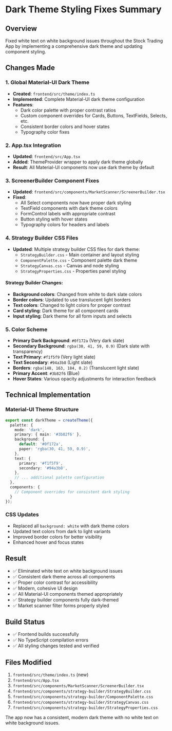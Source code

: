 # Dark Theme Styling Fixes Summary

## Overview
Fixed white text on white background issues throughout the Stock Trading App by implementing a comprehensive dark theme and updating component styling.

## Changes Made

### 1. Global Material-UI Dark Theme
- **Created**: `frontend/src/theme/index.ts`
- **Implemented**: Complete Material-UI dark theme configuration
- **Features**:
  - Dark color palette with proper contrast ratios
  - Custom component overrides for Cards, Buttons, TextFields, Selects, etc.
  - Consistent border colors and hover states
  - Typography color fixes

### 2. App.tsx Integration
- **Updated**: `frontend/src/App.tsx`
- **Added**: ThemeProvider wrapper to apply dark theme globally
- **Result**: All Material-UI components now use dark theme by default

### 3. ScreenerBuilder Component Fixes
- **Updated**: `frontend/src/components/MarketScanner/ScreenerBuilder.tsx`
- **Fixed**:
  - All Select components now have proper dark styling
  - TextField components with dark theme colors
  - FormControl labels with appropriate contrast
  - Button styling with hover states
  - Typography colors for headers and labels

### 4. Strategy Builder CSS Files
- **Updated**: Multiple strategy builder CSS files for dark theme:
  - `StrategyBuilder.css` - Main container and layout styling
  - `ComponentPalette.css` - Component palette dark theme
  - `StrategyCanvas.css` - Canvas and node styling
  - `StrategyProperties.css` - Properties panel styling

#### Strategy Builder Changes:
- **Background colors**: Changed from white to dark slate colors
- **Border colors**: Updated to use translucent light borders
- **Text colors**: Changed to light colors for proper contrast
- **Card styling**: Dark theme for all component cards
- **Input styling**: Dark theme for all form inputs and selects

### 5. Color Scheme
- **Primary Dark Background**: `#0f172a` (Very dark slate)
- **Secondary Background**: `rgba(30, 41, 59, 0.9)` (Dark slate with transparency)
- **Text Primary**: `#f1f5f9` (Very light slate)
- **Text Secondary**: `#94a3b8` (Light slate)
- **Borders**: `rgba(148, 163, 184, 0.2)` (Translucent light slate)
- **Primary Accent**: `#3b82f6` (Blue)
- **Hover States**: Various opacity adjustments for interaction feedback

## Technical Implementation

### Material-UI Theme Structure
```typescript
export const darkTheme = createTheme({
  palette: {
    mode: 'dark',
    primary: { main: '#3b82f6' },
    background: {
      default: '#0f172a',
      paper: 'rgba(30, 41, 59, 0.9)',
    },
    text: {
      primary: '#f1f5f9',
      secondary: '#94a3b8',
    },
    // ... additional palette configuration
  },
  components: {
    // Component overrides for consistent dark styling
  }
});
```

### CSS Updates
- Replaced all `background: white` with dark theme colors
- Updated text colors from dark to light variants
- Improved border colors for better visibility
- Enhanced hover and focus states

## Result
- ✅ Eliminated white text on white background issues
- ✅ Consistent dark theme across all components
- ✅ Proper color contrast for accessibility
- ✅ Modern, cohesive UI design
- ✅ All Material-UI components themed appropriately
- ✅ Strategy builder components fully dark-themed
- ✅ Market scanner filter forms properly styled

## Build Status
- ✅ Frontend builds successfully
- ✅ No TypeScript compilation errors
- ✅ All styling changes tested and verified

## Files Modified
1. `frontend/src/theme/index.ts` (new)
2. `frontend/src/App.tsx`
3. `frontend/src/components/MarketScanner/ScreenerBuilder.tsx`
4. `frontend/src/components/strategy-builder/StrategyBuilder.css`
5. `frontend/src/components/strategy-builder/ComponentPalette.css`
6. `frontend/src/components/strategy-builder/StrategyCanvas.css`
7. `frontend/src/components/strategy-builder/StrategyProperties.css`

The app now has a consistent, modern dark theme with no white text on white background issues.
